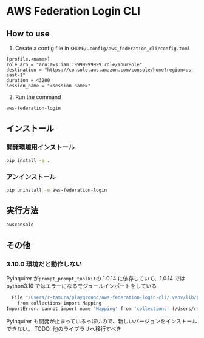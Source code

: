# AWS Federation Login CLI

## How to use

1. Create a config file in `$HOME/.config/aws_federation_cli/config.toml`

```shell
[profile.<name>]
role_arn = "arn:aws:iam::9999999999:role/YourRole"
destination = "https://console.aws.amazon.com/console/home?region=us-east-1"
duration = 43200
session_name = "<session name>"
```

2. Run the command

```sh
aws-federation-login
```

## インストール

### 開発環境用インストール

```sh
pip install -e .
```

### アンインストール

```sh
pip uninstall -e aws-federation-login
```

## 実行方法

```sh
awsconsole
```

## その他

### 3.10.0 環境だと動作しない

PyInquirer が`prompt_prompt_toolkit`の 1.0.14 に依存していて、1.0.14 では python3.10 ではエラーになるモジュールインポートをしている

```sh
  File "/Users/r-tamura/playground/aws-federation-login-cli/.venv/lib/python3.10/site-packages/prompt_toolkit/styles/from_dict.py", line 9, in <module>
    from collections import Mapping
ImportError: cannot import name 'Mapping' from 'collections' (/Users/r-tamura/.anyenv/envs/pyenv/versions/3.10.0/lib/python3.10/collections/__init__.py)
```

PyInquirer も開発が止まっているっぽいので、新しいバージョンをインストールできない。
TODO: 他のライブラリへ移行すべき
